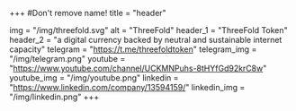 +++
#Don't remove name!
title = "header"

img = "/img/threefold.svg"
alt = "ThreeFold"
header_1 = "ThreeFold Token"
header_2 = "a digital currency backed by neutral and sustainable internet capacity"
telegram = "https://t.me/threefoldtoken"
telegram_img = "/img/telegram.png"
youtube = "https://www.youtube.com/channel/UCKMNPuhs-8tHYfGd92krC8w"
youtube_img = "/img/youtube.png"
linkedin = "https://www.linkedin.com/company/13594159/"
linkedin_img = "/img/linkedin.png"
+++